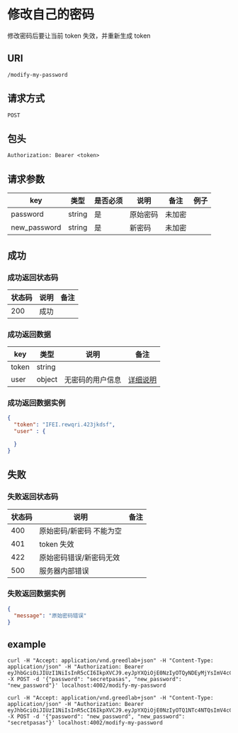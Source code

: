 # 修改自己的密码

修改密码后要让当前 token 失效，并重新生成 token

## URI

```
/modify-my-password
```

## 请求方式

```
POST
```

## 包头

```
Authorization: Bearer <token>
```

## 请求参数

| key | 类型 | 是否必须 | 说明 | 备注 | 例子 |
| --- | --- | --- | --- | --- | --- |
| password | string | 是 | 原始密码 | 未加密 |  |
| new_password | string | 是 | 新密码 | 未加密 |  |

## 成功

### 成功返回状态码

| 状态码 | 说明 | 备注 |
| --- | --- | --- |
| 200 | 成功 |  |

### 成功返回数据

| key | 类型 | 说明 | 备注 |
| --- | --- | --- | --- |
| token | string |  |  |
| user | object | 无密码的用户信息 | [详细说明](../../table/user.md) |

### 成功返回数据实例

```json
{
  "token": "IFEI.rewqri.423jkdsf",
  "user" : {

  }
}
```

## 失败

### 失败返回状态码

| 状态码 | 说明 | 备注 |
| --- | --- | --- |
| 400 | 原始密码/新密码 不能为空 |  |
| 401 | token 失效 |  |
| 422 | 原始密码错误/新密码无效 |  |
| 500 | 服务器内部错误 |  |

### 失败返回数据实例

```json
{
  "message": "原始密码错误"
}
```

## example

```
curl -H "Accept: application/vnd.greedlab+json" -H "Content-Type: application/json" -H "Authorization: Bearer eyJhbGciOiJIUzI1NiIsInR5cCI6IkpXVCJ9.eyJpYXQiOjE0NzIyOTQyNDEyMjYsImV4cCI6MTQ3NDg4NjI0MTIyNiwiaWQiOiI1N2MxNmIyMGI5MDdmMTk5YmZiZGQ1NjIiLCJzY29wZSI6ImRlZmF1bHQifQ.NQlByolepxftXqZNRtY4c2n8u1seZ9QRKRIS6M0KN4I" -X POST -d '{"password": "secretpasas", "new_password": "new_password"}' localhost:4002/modify-my-password

curl -H "Accept: application/vnd.greedlab+json" -H "Content-Type: application/json" -H "Authorization: Bearer eyJhbGciOiJIUzI1NiIsInR5cCI6IkpXVCJ9.eyJpYXQiOjE0NzIyOTQ1NTc4NTQsImV4cCI6MTQ3NDg4NjU1Nzg1NCwiaWQiOiI1N2MxNmIyMGI5MDdmMTk5YmZiZGQ1NjIiLCJzY29wZSI6ImRlZmF1bHQifQ.ZLwqEQSGRgUerSc0BVWpDyKDKlM7CkITFDtMmj7woho" -X POST -d '{"password": "new_password", "new_password": "secretpasas"}' localhost:4002/modify-my-password

```
